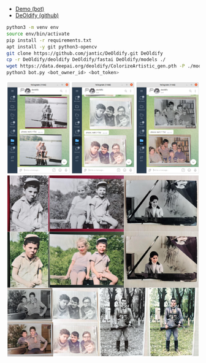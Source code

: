 * [Demo (bot)](https://t.me/vaaliferov_deoldify_bot)
* [DeOldify (github)](https://github.com/jantic/DeOldify)

```bash
python3 -m venv env
source env/bin/activate
pip install -r requirements.txt
apt install -y git python3-opencv
git clone https://github.com/jantic/DeOldify.git DeOldify
cp -r DeOldify/deoldify DeOldify/fastai DeOldify/models ./
wget https://data.deepai.org/deoldify/ColorizeArtistic_gen.pth -P ./models
python3 bot.py <bot_owner_id> <bot_token>
```

![Alt Text](pics/tg.png)